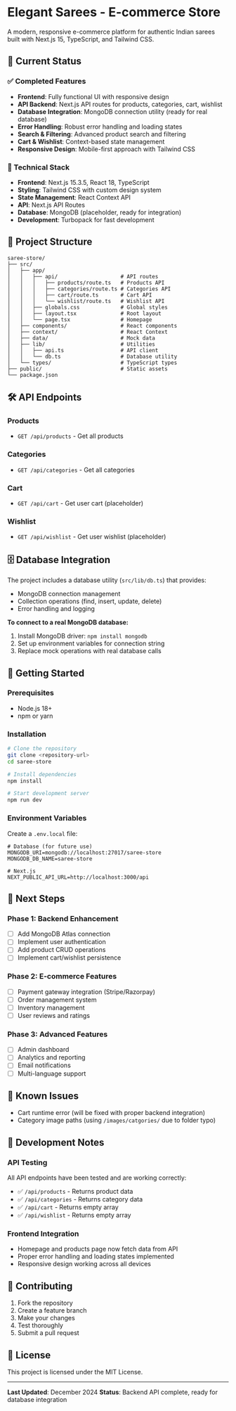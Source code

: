 # Elegant Sarees - E-commerce Store

A modern, responsive e-commerce platform for authentic Indian sarees built with Next.js 15, TypeScript, and Tailwind CSS.

## 🚀 Current Status

### ✅ Completed Features
- **Frontend**: Fully functional UI with responsive design
- **API Backend**: Next.js API routes for products, categories, cart, wishlist
- **Database Integration**: MongoDB connection utility (ready for real database)
- **Error Handling**: Robust error handling and loading states
- **Search & Filtering**: Advanced product search and filtering
- **Cart & Wishlist**: Context-based state management
- **Responsive Design**: Mobile-first approach with Tailwind CSS

### 🔧 Technical Stack
- **Frontend**: Next.js 15.3.5, React 18, TypeScript
- **Styling**: Tailwind CSS with custom design system
- **State Management**: React Context API
- **API**: Next.js API Routes
- **Database**: MongoDB (placeholder, ready for integration)
- **Development**: Turbopack for fast development

## 📁 Project Structure

```
saree-store/
├── src/
│   ├── app/
│   │   ├── api/                    # API routes
│   │   │   ├── products/route.ts   # Products API
│   │   │   ├── categories/route.ts # Categories API
│   │   │   ├── cart/route.ts       # Cart API
│   │   │   └── wishlist/route.ts   # Wishlist API
│   │   ├── globals.css             # Global styles
│   │   ├── layout.tsx              # Root layout
│   │   └── page.tsx                # Homepage
│   ├── components/                 # React components
│   ├── context/                    # React Context
│   ├── data/                       # Mock data
│   ├── lib/                        # Utilities
│   │   ├── api.ts                  # API client
│   │   └── db.ts                   # Database utility
│   └── types/                      # TypeScript types
├── public/                         # Static assets
└── package.json
```

## 🛠️ API Endpoints

### Products
- `GET /api/products` - Get all products

### Categories
- `GET /api/categories` - Get all categories

### Cart
- `GET /api/cart` - Get user cart (placeholder)

### Wishlist
- `GET /api/wishlist` - Get user wishlist (placeholder)

## 🗄️ Database Integration

The project includes a database utility (`src/lib/db.ts`) that provides:
- MongoDB connection management
- Collection operations (find, insert, update, delete)
- Error handling and logging

**To connect to a real MongoDB database:**
1. Install MongoDB driver: `npm install mongodb`
2. Set up environment variables for connection string
3. Replace mock operations with real database calls

## 🚀 Getting Started

### Prerequisites
- Node.js 18+ 
- npm or yarn

### Installation
```bash
# Clone the repository
git clone <repository-url>
cd saree-store

# Install dependencies
npm install

# Start development server
npm run dev
```

### Environment Variables
Create a `.env.local` file:
```env
# Database (for future use)
MONGODB_URI=mongodb://localhost:27017/saree-store
MONGODB_DB_NAME=saree-store

# Next.js
NEXT_PUBLIC_API_URL=http://localhost:3000/api
```

## 🎯 Next Steps

### Phase 1: Backend Enhancement
- [ ] Add MongoDB Atlas connection
- [ ] Implement user authentication
- [ ] Add product CRUD operations
- [ ] Implement cart/wishlist persistence

### Phase 2: E-commerce Features
- [ ] Payment gateway integration (Stripe/Razorpay)
- [ ] Order management system
- [ ] Inventory management
- [ ] User reviews and ratings

### Phase 3: Advanced Features
- [ ] Admin dashboard
- [ ] Analytics and reporting
- [ ] Email notifications
- [ ] Multi-language support

## 🐛 Known Issues

- Cart runtime error (will be fixed with proper backend integration)
- Category image paths (using `/images/catgories/` due to folder typo)

## 📝 Development Notes

### API Testing
All API endpoints have been tested and are working correctly:
- ✅ `/api/products` - Returns product data
- ✅ `/api/categories` - Returns category data  
- ✅ `/api/cart` - Returns empty array
- ✅ `/api/wishlist` - Returns empty array

### Frontend Integration
- Homepage and products page now fetch data from API
- Proper error handling and loading states implemented
- Responsive design working across all devices

## 🤝 Contributing

1. Fork the repository
2. Create a feature branch
3. Make your changes
4. Test thoroughly
5. Submit a pull request

## 📄 License

This project is licensed under the MIT License.

---

**Last Updated**: December 2024
**Status**: Backend API complete, ready for database integration
